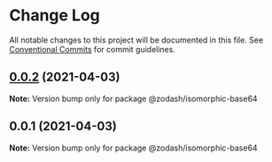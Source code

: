 # Change Log

All notable changes to this project will be documented in this file.
See [Conventional Commits](https://conventionalcommits.org) for commit guidelines.

## [0.0.2](https://github.com/zcorky/zodash/compare/@zodash/isomorphic-base64@0.0.1...@zodash/isomorphic-base64@0.0.2) (2021-04-03)

**Note:** Version bump only for package @zodash/isomorphic-base64





## 0.0.1 (2021-04-03)

**Note:** Version bump only for package @zodash/isomorphic-base64
